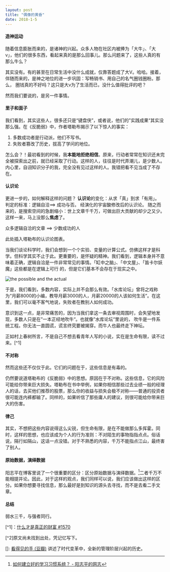 ```yaml
---
layout: post
title: "偶像的黄昏"
date: 2018-1-5
---
```


#### 造神运动
随着信息膨胀而来的，是诸神的兴起。众多人物在社区内被捧为「大牛」、「大v」，他们的很多东西，看起来真的是那么回事儿。那么问题来了，这些人真的有那么牛么？

其实没有。有的甚至在日常生活中没什么成就，仅靠答题成了大V。哈哈。接着，伴随而来的，是神之地位的进一步巩固：写畅销书、用自己的名气圈钱圈粉。那么， 圈钱真的不好吗？这只是大v为了生活而已，没什么值得批评的吧？

然而我们要说的，是另一件事情。

#### 里子和面子
我们看到，其实这些人，很多还只是“键盘侠”，或者说，他们的”实践成果“其实没那么强。在《反脆弱》中，作者塔勒布揭示了以下惊人的事实：

1. 多数成功者是行动派，他们不写书。
2. 失败者篡改了历史，拔高了学问的地位。

怎么会？！最初看到的时候，我**本能地拒绝相信**。原来，行动者常常在知识还未完全被探索出之前，就已经采取了行动。这样的人，往往是时代弄潮儿，是少数人。内心里，自诩知识分子的我，完全没有见过这样的人。我错把看不见当成了不存在。

#### 认识论
更进一步的，如何解释这样的问题？
**认识论**的变化：从求「真」到求「有用」。
判定的标准：逻辑自洽==> 成功与否。
经演化的宇宙酸修改后的认识论。
随之而来的，是搜索空间的急剧缩小：世上文章千千万，可做出巨大贡献的却少之又少。这样一来，马上没那么**焦虑**了。

众多逻辑自洽的文章 ==> 少数成功的人


此处插入塔勒布的认识论图表。

当我们谈论科学时，我们会想到一个个实验、变量的计算公式。仿佛这样才是科学。但科学其实不止于此。更重要的，是怀疑的精神。我们看到，逻辑本身并不意味着正确，逻辑自洽是一件非常常见的事情。「缸中之脑」、「中文屋」、「笛卡尔妖魔」这些都是在逻辑上可行 的，但是它们基本不会存在于现实之中。

![the possible and the actual](possible-and-the-actual.jpeg)




于是，我们看到，多数内容，实际上并不会那么有效。「水库论坛」曾将之戏称为“月薪8000的小编，教导月薪3000的人，月薪20000的人该如何生活”。在这里，我们可以毫不客气地说，失败者在教别人如何成功。

意识到这一点，是非常痛苦的，因为当我们拿这一条去审视周围时，会失望地发现，多数人只是在”一本正经地吹牛“。也就像”水库论坛“里说的， 吹牛是一件系统工程。你无法一直圆谎，谎言终究要被揭穿。而牛人也最终走下神坛。

正如村上春树所言，不是自己不想去看青年人写的小说，实在是生命有限，读不过来。[^1]

#### 不对称
然而这些还不仅仅于此。它们的问题在于，这些信息是有毒的。

仍然要说道塔勒布的《反脆弱》中的思想。原因在于不对称。这些信息，它的风险可能给你带来巨大损失。塔勒布在书中举例，如果你相信那些过去业绩一般的经理人的话，去买他们推荐的股票，那么你的收益与损失会极不对称——普通的投资者很可能连内裤都输了。同样的，如果听信了那些庸人的建议，则很可能给你带来巨大的伤害。

#### 律己
其实，不想把这些内容说得这么尖锐，但生命有限，是在不能做那么多挥霍。同时，这样的思想，也应该成为个人的行为准则：不对陌生的事物指指点点。俗话说，隔行如隔山，这话一点没错。对于不熟悉的内容，千万不能指点江山，最终害了别人。

#### 原始数据，演绎数据
阳志平在博客里说了一个很重要的区分：区分原始数据与演绎数据。[^3]二者千万不能相提并论。因此，对于这样的观点，我们同样可以说，我们应该做出这样的区分。如果你想要寻找信息，那么最好是到知识的源头去寻找，而不是去看二手文章。

#### 总结
弱水三千，与强者同行。

[^1]：[什么才是真正的财富 #1570](https://mp.weixin.qq.com/s?__biz=MzAxNTMxMTc0MA==&mid=503532781&idx=1&sn=812a0596b945ad44ca374659303fe4db&chksm=00721afe370593e84b82ab733fc9708da9f7f4595de6638a9c5434616c23884b4c5ed1ae9c4e&scene=20&key=dde1e3347992b3691f581bbee31092de89ff87d30feaaea0abfb21f595801a47db006c84dd5dc073907b52e5be49701b334797a699d7b1b6b84355f4257f864cdfb5426627e4818ea7912d9aa22ae221&ascene=0&uin=MTIwMjMwNDI0MQ%3D%3D&devicetype=iMac+MacBookAir7%2C2+OSX+OSX+10.11.6+build(15G18013)&version=12020010&nettype=WIFI&lang=en&fontScale=100&pass_ticket=knA1WP1gGBHKrB5mizB2GRa46t5HQzfZreIuiXz09yOXsHsDdDB7JfUVCIOEwC1Y)

[^2]原文尚未找到出处，凭记忆写下。

[^3]: [如何建立好的学习习惯系统？ - 阳志平的网志](http://www.yangzhiping.com/psy/EstablishLearningSystem.html)

[]: [看得见的手 (豆瓣)](https://book.douban.com/subject/1053848/) 讲述了时代变革中，全新的管理阶层兴起的历史。
